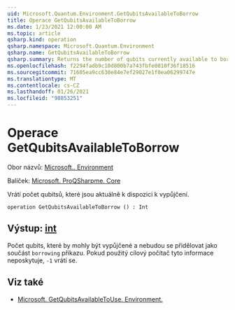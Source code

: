 ```yaml
---
uid: Microsoft.Quantum.Environment.GetQubitsAvailableToBorrow
title: Operace GetQubitsAvailableToBorrow
ms.date: 1/23/2021 12:00:00 AM
ms.topic: article
qsharp.kind: operation
qsharp.namespace: Microsoft.Quantum.Environment
qsharp.name: GetQubitsAvailableToBorrow
qsharp.summary: Returns the number of qubits currently available to borrow.
ms.openlocfilehash: f2294fadb9c10d800b7a743fbfe0810f36f18516
ms.sourcegitcommit: 71605ea9cc630e84e7ef29027e1f0ea06299747e
ms.translationtype: MT
ms.contentlocale: cs-CZ
ms.lasthandoff: 01/26/2021
ms.locfileid: "98853251"
---
```

# <a name="getqubitsavailabletoborrow-operation"></a>Operace GetQubitsAvailableToBorrow

Obor názvů: [Microsoft.. Environment](xref:Microsoft.Quantum.Environment)

Balíček: [Microsoft. ProQSharpme. Core](https://nuget.org/packages/Microsoft.Quantum.QSharp.Core)


Vrátí počet qubitsů, které jsou aktuálně k dispozici k vypůjčení.

```qsharp
operation GetQubitsAvailableToBorrow () : Int
```


## <a name="output--int"></a>Výstup: [int](xref:microsoft.quantum.lang-ref.int)

Počet qubits, které by mohly být vypůjčené a nebudou se přidělovat jako součást `borrowing` příkazu.
Pokud použitý cílový počítač tyto informace neposkytuje, `-1` vrátí se.

## <a name="see-also"></a>Viz také

- [Microsoft. GetQubitsAvailableToUse. Environment.](xref:Microsoft.Quantum.Environment.GetQubitsAvailableToUse)